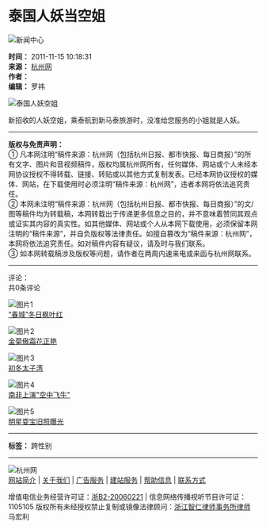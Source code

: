 # 泰国人妖当空姐

![新闻中心](../../../images/attachement/gif/site2/20110704/b8ac6f87bfff0f7bae5e0b.gif)

**时间：** 2011-11-15 10:18:31  
**来源：** [杭州网](http://www.hangzhou.com.cn)   
**作者：**  
**编辑：** 罗祎  

![泰国人妖空姐](../../../images/attachement/jpg/site2/20111115/00192175e36f102c112e10.jpg)

新招收的人妖空姐，乘泰航到新马泰旅游时，没准给您服务的小姐就是人妖。

---

**版权与免责声明：**  
① 凡本网注明“稿件来源：杭州网（包括杭州日报、都市快报、每日商报）”的所有文字、图片和音视频稿件，版权均属杭州网所有，任何媒体、网站或个人未经本网协议授权不得转载、链接、转贴或以其他方式复制发表。已经本网协议授权的媒体、网站，在下载使用时必须注明“稿件来源：杭州网”，违者本网将依法追究责任。  
② 本网未注明“稿件来源：杭州网（包括杭州日报、都市快报、每日商报）”的文/图等稿件均为转载稿，本网转载出于传递更多信息之目的，并不意味着赞同其观点或证实其内容的真实性。如其他媒体、网站或个人从本网下载使用，必须保留本网注明的“稿件来源”，并自负版权等法律责任。如擅自篡改为“稿件来源：杭州网”，本网将依法追究责任。如对稿件内容有疑议，请及时与我们联系。  
③ 如本网转载稿涉及版权等问题，请作者在两周内速来电或来函与杭州网联系。

---

评论：  
共0条评论

![图片1](../../../images/attachement/jpg/site2/20111114/14feb5e6d951102ac26744.jpg)  
[“春城”冬日枫叶红](http://pic.hangzhou.com.cn/fengguang/content/2011-11/14/content_3956767.htm)  

![图片2](../../../images/attachement/jpg/site2/20111113/0023aea5a95c1029ac0334.jpg)  
[金菊傲霜花正艳](http://pic.hangzhou.com.cn/guonei/content/2011-11/13/content_3955576.htm)  

![图片3](../../../images/attachement/jpg/site2/20111114/00016c049c96102b19f75c.jpg)  
[初冬太子湾](http://pic.hangzhou.com.cn/wytt/content/2011-11/15/content_3957189.htm)  

![图片4](../../../images/attachement/jpg/site2/20111115/14feb5e6d951102c0d5b51.jpg)  
[南非上演"空中飞牛"](http://pic.hangzhou.com.cn/guoji/content/2011-11/15/content_3958148.htm)  

![图片5](../../../images/attachement/jpg/site2/20111115/14feb5e6d951102c0f5000.jpg)  
[明星耍宝旧照曝光](http://pic.hangzhou.com.cn/yule/content/2011-11/15/content_3958168.htm)  

--- 

**标签：** 跨性别  

--- 

![杭州网](http://www.hangzhou.com.cn/extra/images/Kombine_toolbar_022.png)  
[网站简介](http://www.hangzhou.com.cn/intro/index.htm) | [关于我们](http://www.hangzhou.com.cn/aboutus/index.htm) | [广告服务](http://www.hangzhou.com.cn/advintr/index.htm) | [建站服务](http://www.hangzhou.com.cn/webserver/index.htm) | [帮助信息](http://www.hangzhou.com.cn/helps/index.htm) | [联系方式](http://www.hangzhou.com.cn/contact/index.htm)  

增值电信业务经营许可证：[浙B2-20060221](http://www.miibeian.gov.cn/) | 信息网络传播视听节目许可证：1105105 版权所有未经授权禁止复制或镜像法律顾问：[浙江智仁律师事务所律师](http://www.zhirenlawyer.com/) 马宏利  